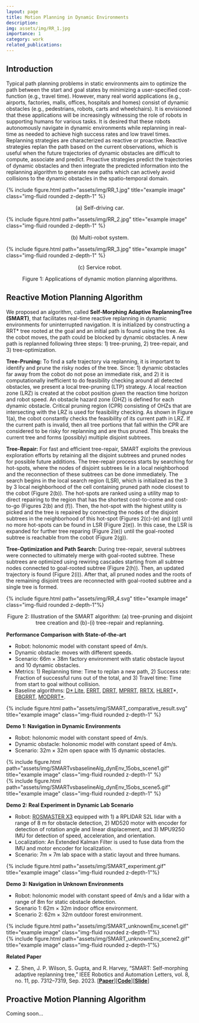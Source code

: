 ```yaml
---
layout: page
title: Motion Planning in Dynamic Environments
description:
img: assets/img/RR_1.jpg
importance: 1
category: work
related_publications: 
---
```


## Introduction
Typical path planning problems in static environments aim to optimize the path between the start and goal states by minimizing a user-specified cost-function (e.g., travel time). However, many real world applications (e.g., airports, factories, malls, offices, hospitals and homes) consist of dynamic obstacles (e.g., pedestrians, robots, carts and wheelchairs). It is envisioned that these applications will be increasingly witnessing the role of robots in supporting humans for various tasks. It is desired that these robots autonomously navigate in dynamic environments while replanning in real-time as needed to achieve high success rates and low travel times. Replanning strategies are characterized as reactive or proactive. Reactive strategies replan the path based on the current observations, which is useful when the future trajectories of dynamic obstacles are difficult to compute, associate and predict. Proactive strategies predict the trajectories of dynamic obstacles and then integrate the predicted information into the replanning algorithm to generate new paths which can actively avoid collisions to the dynamic obstacles in the spatio-temporal domain.

<div class="row">
    <div class="col-sm mt-3 mt-md-0">
        {% include figure.html path="assets/img/RR_1.jpg" title="example image" class="img-fluid rounded z-depth-1" %}
        <p align="center" style="font-size:0.9rem;">
            (a) Self-driving car.
        </p>
    </div>
    <div class="col-sm mt-3 mt-md-0">
        {% include figure.html path="assets/img/RR_2.jpg" title="example image" class="img-fluid rounded z-depth-1" %}
        <p align="center" style="font-size:0.9rem;">
            (b) Multi-robot system.
        </p>
    </div>
    <div class="col-sm mt-3 mt-md-0">
        {% include figure.html path="assets/img/RR_3.jpg" title="example image" class="img-fluid rounded z-depth-1" %}
        <p align="center" style="font-size:0.9rem;">
            (c) Service robot.
        </p>
    </div>
</div>
<p align="center" style="font-size:0.9rem;">
    Figure 1: Applications of dynamic motion planning algorithms.
</p>

## Reactive Motion Planning Algorithm

We proposed an algorithm, called **Self-Morphing Adaptive ReplanningTree (SMART)**, that facilitates real-time reactive replanning in dynamic environments for uninterrupted navigation. It is initialized by constructing a RRT* tree rooted at the goal and an initial path is found using the tree. As the cobot moves, the path could be blocked by dynamic obstacles. A new path is replanned following three steps: 1) tree-pruning, 2) tree-repair, and 3) tree-optimization.

**Tree-Pruning:** To find a safe trajectory via replanning, it is important to identify and prune the risky nodes of the tree. Since: 1) dynamic obstacles far away from the cobot do not pose an immediate risk, and 2) it is computationally inefficient to do feasibility checking around all detected obstacles, we present a local tree-pruning (LTP) strategy. A local reaction zone (LRZ) is created at the cobot position given the reaction time horizon and robot speed. An obstacle hazard zone (OHZ) is defined for each dynamic obstacle. Critical pruning region (CPR) consisting of OHZs that are intersecting with the LRZ is used for feasibility checking. As shown in Figure 1(a), the cobot constantly checks the feasibility of its current path in LRZ. If the current path is invalid, then all tree portions that fall within the CPR are considered to be risky for replanning and are thus pruned. This breaks the current tree and forms (possibly) multiple disjoint subtrees.

**Tree-Repair:** For fast and efficient tree-repair, SMART exploits the previous exploration efforts by retaining all the disjoint subtrees and pruned nodes for possible future additions. The tree-repair process starts by searching for hot-spots, where the nodes of disjoint subtrees lie in a local neighborhood and the reconnection of these subtrees can be done immediately. The search begins in the local search region (LSR), which is initialized as the 3 by 3 local neighborhood of the cell containing pruned path node closest to the cobot (Figure 2(b)). The hot-spots are ranked using a utility map to direct repairing to the region that has the shortest cost-to-come and cost-to-go (Figures 2(b) and (f)). Then, the hot-spot with the highest utility is picked and the tree is repaired by connecting the nodes of the disjoint subtrees in the neighborhood of this hot-spot (Figures 2(c)-(e) and (g)) until no more hot-spots can be found in LSR (Figure 2(e)). In this case, the LSR is expanded for further tree reparing (Figure 2(e)) until the goal-rooted subtree is reachable from the cobot (Figure 2(g)).

**Tree-Optimization and Path Search:** During tree-repair, several subtrees were connected to ultimately merge with goal-rooted subtree. These subtrees are optimized using rewiring cascades starting from all subtree nodes connected to goal-rooted subtree (Figure 2(h)). Then, an updated trajectory is found (Figure 2(i)). After that, all pruned nodes and the roots of the remaining disjoint trees are reconnected with goal-rooted subtree and a single tree is formed.

<div class="row">
    <div class="col-sm mt-3 mt-md-0">
        {% include figure.html path="assets/img/RR_4.svg" title="example image" class="img-fluid rounded z-depth-1"%}
    </div>
</div>
<p align="center" style="font-size:0.9rem;">
    Figure 2: Illustration of the SMART algorithm: (a) tree-pruning and disjoint tree creation and (b)-(i) tree-repair and replanning.
</p>

**Performance Comparison with State-of-the-art**
- Robot: holonomic model with constant speed of 4m/s.
- Dynamic obstacle: moves with different speeds.
- Scenario: 66m × 38m factory environment with static obstacle layout and 10 dynamic obstacles.
- Metrics: 1) Replanning time: Time to replan a new path, 2) Success rate: Fraction of successful runs out of the total, and 3) Travel time: Time from start to goal without collision.
- Baseline algorithms: [D* Lite](https://cdn.aaai.org/AAAI/2002/AAAI02-072.pdf), [ERRT](https://ieeexplore.ieee.org/abstract/document/1041624), [DRRT](https://ieeexplore.ieee.org/document/1641879), [MPRRT](https://ieeexplore.ieee.org/document/4209317), [RRTX](https://journals.sagepub.com/doi/full/10.1177/0278364915594679), [HLRRT](https://link.springer.com/article/10.1007/s10514-019-09879-8)*, [EBGRRT](https://www.sciencedirect.com/science/article/abs/pii/S0921889020304358), [MODRRT*](https://ieeexplore.ieee.org/document/9115288).

<div class="row">
    <div class="col-sm mt-3 mt-md-0">
        {% include figure.html path="assets/img/SMART_comparative_result.svg" title="example image" class="img-fluid rounded z-depth-1" %}
    </div>
</div>

**Demo 1: Navigation in Dynamic Environments**
- Robot: holonomic model with constant speed of 4m/s.
- Dynamic obstacle: holonomic model with constant speed of 4m/s.
- Scenario: 32m × 32m open space with 15 dynamic obstacles.

<div class="row">
    <div class="col-sm mt-3 mt-md-0">
        {% include figure.html path="assets/img/SMARTvsbaselineAlg_dynEnv_15obs_scene1.gif" title="example image" class="img-fluid rounded z-depth-1" %}
    </div>
</div>
<div class="row">
    <div class="col-sm mt-3 mt-md-0">
        {% include figure.html path="assets/img/SMARTvsbaselineAlg_dynEnv_15obs_scene5.gif" title="example image" class="img-fluid rounded z-depth-1" %}
    </div>
</div>

**Demo 2: Real Experiment in Dynamic Lab Scenario**
- Robot: [ROSMASTER X3](https://category.yahboom.net/collections/ros-robotics/products/rosmaster-x3) equipped with 1) a RPLIDAR S2L lidar with a range of 8 m for obstacle detection, 2) MD520 motor with encoder for detection of rotation angle and linear displacement, and 3) MPU9250 IMU for detection of speed, acceleration, and orientation.
- Localization: An Extended Kalman Filter is used to fuse data from the IMU and motor encoder for localization.
- Scenario: 7m × 7m lab space with a static layout and three humans.

<div class="row">
     <div class="col-sm mt-3 mt-md-0">
        {% include figure.html path="assets/img/SMART_experiment.gif" title="example image" class="img-fluid rounded z-depth-1"%}
    </div>
</div>

**Demo 3: Navigation in Unknown Environments**
- Robot: holonomic model with constant speed of 4m/s and a lidar with a range of 8m for static obstacle detection.
- Scenario 1: 62m × 32m indoor office environment.
- Scenario 2: 62m × 32m outdoor forest environment.

<div class="row">
    <div class="col-sm mt-3 mt-md-0">
        {% include figure.html path="assets/img/SMART_unknownEnv_scene1.gif" title="example image" class="img-fluid rounded z-depth-1"%}
    </div>
    <div class="col-sm mt-3 mt-md-0">
        {% include figure.html path="assets/img/SMART_unknownEnv_scene2.gif" title="example image" class="img-fluid rounded z-depth-1"%}
    </div>
</div>
  
**Related Paper**
- Z. Shen, J. P. Wilson, S. Gupta, and R. Harvey, “SMART: Self-morphing adaptive replanning tree,” IEEE Robotics and Automation Letters, vol. 8, no. 11, pp. 7312–7319, Sep. 2023. [<b><a href="https://ieeexplore.ieee.org/document/10250928">Paper</a></b>][<b><a href="https://github.com/ZongyuanShen/SMART">Code</a></b>][<b><a href="https://drive.google.com/file/d/1d_cqbyHNAHxAA4SC-DgQBfWWJfAHBIod/view?usp=drive_link">Slide</a></b>]

## Proactive Motion Planning Algorithm
Coming soon...
